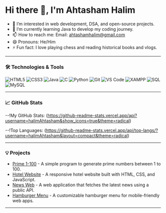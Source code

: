 # Hi there 👋, I'm Ahtasham Halim

- 👀 I’m interested in web development, DSA, and open-source projects.
- 🌱 I’m currently learning Java to develop my coding journey.
- 📫 How to reach me: Email: ahtashamhalim@gmail.com
- 😄 Pronouns: He/Him
- ⚡ Fun fact: I love playing chess and reading historical books and vlogs.

---


### 🛠️ Technologies & Tools

![HTML5](https://img.shields.io/badge/-HTML5-E34F26?style=flat-square&logo=html5&logoColor=white)
![CSS3](https://img.shields.io/badge/-CSS3-1572B6?style=flat-square&logo=css3)
![Java](https://img.shields.io/badge/-Java-007396?style=flat-square&logo=java&logoColor=white)
![C](https://img.shields.io/badge/-C-A8B9CC?style=flat-square&logo=c&logoColor=white)
![Python](https://img.shields.io/badge/-Python-3776AB?style=flat-square&logo=python&logoColor=white)
![Git](https://img.shields.io/badge/-Git-F05032?style=flat-square&logo=git&logoColor=white)
![VS Code](https://img.shields.io/badge/-VS_Code-007ACC?style=flat-square&logo=visual-studio-code&logoColor=white)
![XAMPP](https://img.shields.io/badge/-XAMPP-F37623?style=flat-square&logo=xampp&logoColor=white)
![SQL](https://img.shields.io/badge/-SQL-4479A1?style=flat-square&logo=sql&logoColor=white)
![MySQL](https://img.shields.io/badge/-MySQL-4479A1?style=flat-square&logo=mysql&logoColor=white)


---



### 📈 GitHub Stats

--!My GitHub Stats: (https://github-readme-stats.vercel.app/api?username=halimAhtasham&show_icons=true&theme=radical)

--!Top Languages: (https://github-readme-stats.vercel.app/api/top-langs/?username=halimAhtasham&layout=compact&theme=radical)

---

### 💡 Projects

- [Prime 1-100](https://github.com/halimAhtasham/prime1-100) - A simple program to generate prime numbers between 1 to 100.
- [Hotel Website](https://github.com/halimAhtasham/Hotel-Website) - A responsive hotel website built with HTML, CSS, and JavaScript.
- [News Web](https://github.com/halimAhtasham/newsweb) - A web application that fetches the latest news using a public API.
- [Hamburger Menu](https://github.com/halimAhtasham/HamBurgerMenu) - A customizable hamburger menu for mobile-friendly web apps.

---

